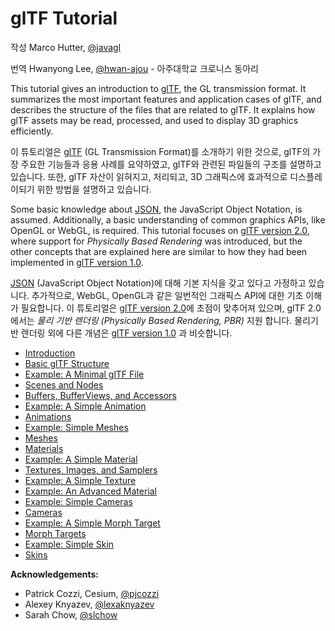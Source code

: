 # glTF Tutorial

작성 Marco Hutter, [@javagl](https://github.com/javagl)

번역 Hwanyong Lee, [@hwan-ajou](https://github.com/Ajou-Khronies/) - 아주대학교 크로니스 동아리

This tutorial gives an introduction to [glTF](https://www.khronos.org/gltf), the GL transmission format. It summarizes the most important features and application cases of glTF, and describes the structure of the files that are related to glTF. It explains how glTF assets may be read, processed, and used to display 3D graphics efficiently.

이 튜토리얼은 [glTF](https://www.khronos.org/gltf) (GL Transmission Format)를 소개하기 위한 것으로, glTF의 가장 주요한 기능들과 응용 사례를 요약하였고, glTF와 관련된 파일들의 구조를 설명하고 있습니다. 또한, glTF 자산이 읽혀지고, 처리되고, 3D 그래픽스에 효과적으로 디스플레이되기 위한 방법을 설명하고 있습니다. 

Some basic knowledge about [JSON](https://json.org/), the JavaScript Object Notation, is assumed. Additionally, a basic understanding of common graphics APIs, like OpenGL or WebGL, is required. This tutorial focuses on [glTF version 2.0](https://www.khronos.org/registry/glTF/specs/2.0/glTF-2.0.html), where support for *Physically Based Rendering* was introduced, but the other concepts that are explained here are similar to how they had been implemented in [glTF version 1.0](https://github.com/KhronosGroup/glTF/tree/main/specification/1.0). 

[JSON](https://json.org/) (JavaScript Object Notation)에 대해 기본 지식을 갖고 있다고 가정하고 있습니다. 추가적으로, WebGL, OpenGL과 같은 일번적인 그래픽스 API에 대한 기초 이해가 필요합니다. 이 튜토리얼은 [glTF version 2.0](https://www.khronos.org/registry/glTF/specs/2.0/glTF-2.0.html)에 초점이 맞추어져 있으며, glTF 2.0에서는 *물리 기반 렌더링 (Physically Based Rendering, PBR)* 지원 합니다. 물리기반 렌더링 외에 다른 개념은 [glTF version 1.0](https://github.com/KhronosGroup/glTF/tree/main/specification/1.0) 과 비슷합니다. 


- [Introduction](gltfTutorial_001_Introduction.md)
- [Basic glTF Structure](gltfTutorial_002_BasicGltfStructure.md)
- [Example: A Minimal glTF File](gltfTutorial_003_MinimalGltfFile.md)
- [Scenes and Nodes](gltfTutorial_004_ScenesNodes.md)
- [Buffers, BufferViews, and Accessors](gltfTutorial_005_BuffersBufferViewsAccessors.md)
- [Example: A Simple Animation](gltfTutorial_006_SimpleAnimation.md)
- [Animations](gltfTutorial_007_Animations.md)
- [Example: Simple Meshes](gltfTutorial_008_SimpleMeshes.md)
- [Meshes](gltfTutorial_009_Meshes.md)
- [Materials](gltfTutorial_010_Materials.md)
- [Example: A Simple Material](gltfTutorial_011_SimpleMaterial.md)
- [Textures, Images, and Samplers](gltfTutorial_012_TexturesImagesSamplers.md)
- [Example: A Simple Texture](gltfTutorial_013_SimpleTexture.md)
- [Example: An Advanced Material](gltfTutorial_014_AdvancedMaterial.md)
- [Example: Simple Cameras](gltfTutorial_015_SimpleCameras.md)
- [Cameras](gltfTutorial_016_Cameras.md)
- [Example: A Simple Morph Target](gltfTutorial_017_SimpleMorphTarget.md)
- [Morph Targets](gltfTutorial_018_MorphTargets.md)
- [Example: Simple Skin](gltfTutorial_019_SimpleSkin.md)
- [Skins](gltfTutorial_020_Skins.md)


**Acknowledgements:**

- Patrick Cozzi, Cesium, [@pjcozzi](https://twitter.com/pjcozzi)
- Alexey Knyazev, [@lexaknyazev](https://github.com/lexaknyazev)
- Sarah Chow, [@slchow](https://github.com/slchow)
